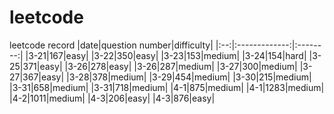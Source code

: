 # leetcode
leetcode record
|date|question number|difficulty|
|:--:|:-------------:|:--------:|
|3-21|167|easy|
|3-22|350|easy|
|3-23|153|medium|
|3-24|154|hard|
|3-25|371|easy|
|3-26|278|easy|
|3-26|287|medium|
|3-27|300|medium|
|3-27|367|easy|
|3-28|378|medium|
|3-29|454|medium|
|3-30|215|medium|
|3-31|658|medium|
|3-31|718|medium|
|4-1|875|medium|
|4-1|1283|medium|
|4-2|1011|medium|
|4-3|206|easy|
|4-3|876|easy|
